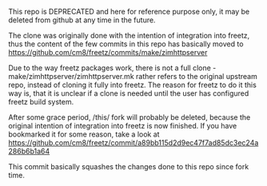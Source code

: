 
This repo is DEPRECATED and here for reference purpose only, it may be deleted from github at any time in the future.

The clone was originally done with the intention
of integration into freetz, thus the content of
the few commits in this repo has basically moved
to
https://github.com/cm8/freetz/commits/make/zimhttpserver

Due to the way freetz packages work, there is not
a full clone - make/zimhttpserver/zimhttpserver.mk
rather refers to the original upstream repo,
instead of cloning it fully into freetz. The
reason for freetz to do it this way is, that
it is unclear if a clone is needed until the
user has configured freetz build system.

After some grace period, /this/ fork will probably
be deleted, because the original intention of
integration into freetz is now finished. If you
have bookmarked it for some reason, take a look
at
https://github.com/cm8/freetz/commit/a89bb115d2d9ec47f7ad85dc3ec24a286b6b1a64

This commit basically squashes the changes done
to this repo since fork time.
